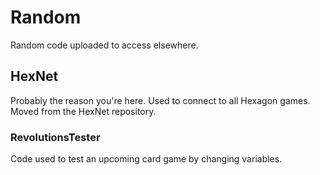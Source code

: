 # Random
Random code uploaded to access elsewhere.
## HexNet
Probably the reason you're here. Used to connect to all Hexagon games. Moved from the HexNet repository.
### RevolutionsTester
Code used to test an upcoming card game by changing variables.
